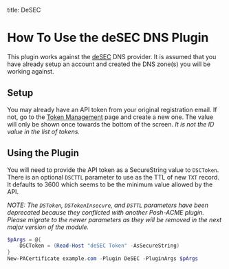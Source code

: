 title: DeSEC

# How To Use the deSEC DNS Plugin

This plugin works against the [deSEC](https://desec.io/#!/en/product/dnshosting) DNS provider. It is assumed that you have already setup an account and created the DNS zone(s) you will be working against.

## Setup

You may already have an API token from your original registration email. If not, go to the [Token Management](https://desec.io/tokens) page and create a new one. The value will only be shown once towards the bottom of the screen. *It is not the ID value in the list of tokens.*

## Using the Plugin

You will need to provide the API token as a SecureString value to `DSCToken`. There is an optional `DSCTTL` parameter to use as the TTL of new `TXT` record. It defaults to 3600 which seems to be the minimum value allowed by the API.

*NOTE: The `DSToken`, `DSTokenInsecure`, and `DSTTL` parameters have been deprecated because they conflicted with another Posh-ACME plugin. Please migrate to the newer parameters as they will be removed in the next major version of the module.*

```powershell
$pArgs = @{
    DSCToken = (Read-Host "deSEC Token" -AsSecureString)
}
New-PACertificate example.com -Plugin DeSEC -PluginArgs $pArgs
```
